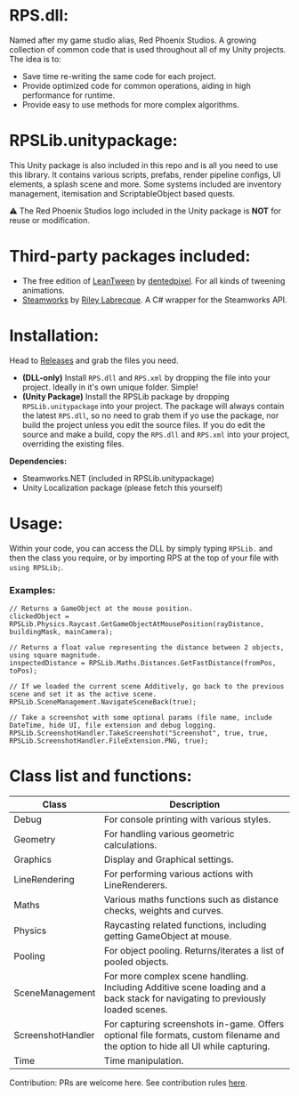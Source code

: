 # RPS.dll:
Named after my game studio alias, Red Phoenix Studios. A growing collection of common code that is used throughout all of my Unity projects. The idea is to:
- Save time re-writing the same code for each project.
- Provide optimized code for common operations, aiding in high performance for runtime.
- Provide easy to use methods for more complex algorithms.

# RPSLib.unitypackage:
This Unity package is also included in this repo and is all you need to use this library. It contains various scripts, prefabs, render pipeline configs, UI elements, a splash scene and more. Some systems included are inventory management, itemisation and ScriptableObject based quests.

⚠️ The Red Phoenix Studios logo included in the Unity package is **NOT** for reuse or modification.

# Third-party packages included:

- The free edition of [LeanTween](https://assetstore.unity.com/packages/tools/animation/leantween-3595) by [dentedpixel](https://github.com/dentedpixel/LeanTween). For all kinds of tweening animations.
- [Steamworks](https://steamworks.github.io/gettingstarted/) by [Riley Labrecque](https://github.com/rlabrecque/Steamworks.NET). A C# wrapper for  the Steamworks API.

# Installation:
Head to [Releases](https://github.com/matthewvale/RPSLib/releases) and grab the files you need.

- **(DLL-only)** Install `RPS.dll` and `RPS.xml` by dropping the file into your project. Ideally in it's own unique folder. Simple!
- **(Unity Package)** Install the RPSLib package by dropping `RPSLib.unitypackage` into your project. The package will always contain the latest `RPS.dll`, so no need to grab them if yo use the package, nor build the project unless you edit the source files. If you do edit the source and make a build, copy the `RPS.dll` and `RPS.xml` into your project, overriding the existing files.

**Dependencies:**
- Steamworks.NET (included in RPSLib.unitypackage)
- Unity Localization package (please fetch this yourself)

# Usage:
Within your code, you can access the DLL by simply typing `RPSLib.` and then the class you require, or by importing RPS at the top of your file with `using RPSLib;`.
### Examples:
```
// Returns a GameObject at the mouse position.
clickedObject = RPSLib.Physics.Raycast.GetGameObjectAtMousePosition(rayDistance, buildingMask, mainCamera);

// Returns a float value representing the distance between 2 objects, using square magnitude.
inspectedDistance = RPSLib.Maths.Distances.GetFastDistance(fromPos, toPos);

// If we loaded the current scene Additively, go back to the previous scene and set it as the active scene.
RPSLib.SceneManagement.NavigateSceneBack(true);

// Take a screenshot with some optional params (file name, include DateTime, hide UI, file extension and debug logging.
RPSLib.ScreenshotHandler.TakeScreenshot("Screenshot", true, true, RPSLib.ScreenshotHandler.FileExtension.PNG, true);
```

# Class list and functions:
| Class | Description |
| ------------- | ------------- |
| Debug | For console printing with various styles. |
| Geometry | For handling various geometric calculations. |
| Graphics | Display and Graphical settings. |
| LineRendering | For performing various actions with LineRenderers. |
| Maths | Various maths functions such as distance checks, weights and curves. |
| Physics | Raycasting related functions, including getting GameObject at mouse. |
| Pooling | For object pooling. Returns/iterates a list of pooled objects.
| SceneManagement | For more complex scene handling. Including Additive scene loading and a back stack for navigating to previously loaded scenes.
| ScreenshotHandler | For capturing screenshots in-game. Offers optional file formats, custom filename and the option to hide all UI while capturing. |
| Time | Time manipulation. |

Contribution:
PRs are welcome here. See contribution rules [here](https://github.com/matthewvale/RPSLib/blob/develop/CONTRIBUTIONS.md).
